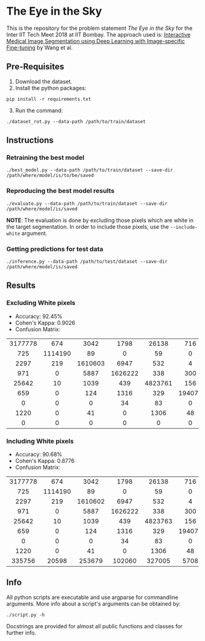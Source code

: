 # The Eye in the Sky
This is the repository for the problem statement *The Eye in the Sky* for the Inter IIT Tech Meet 2018 at IIT Bombay.
The approach used is: [Interactive Medical Image Segmentation using Deep Learning with Image-specific Fine-tuning](http://discovery.ucl.ac.uk/10032237/7/David_08270673.pdf) by Wang et al.

## Pre-Requisites
1. Download the dataset.
2. Install the python packages:
  ```
  pip install -r requirements.txt
  ```
3. Run the command:
  ```
  ./dataset_rot.py --data-path /path/to/train/dataset
  ```

## Instructions
### Retraining the best model
```
./best_model.py --data-path /path/to/train/dataset --save-dir /path/where/model/is/to/be/saved
```

### Reproducing the best model results
```
./evaluate.py --data-path /path/to/train/dataset --save-dir /path/where/model/is/saved
```
**NOTE**: The evaluation is done by excluding those pixels which are white in the target segmentation.
In order to include those pixels, use the `--include-white` argument.

### Getting predictions for test data
```
./inference.py --data-path /path/to/test/dataset --save-dir /path/where/model/is/saved
```

## Results
### Excluding White pixels
* Accuracy: 92.45%
* Cohen's Kappa: 0.9026
* Confusion Matrix:

<table align="center">
  <tr>
    <td align="center">3177778</td>
    <td align="center">674</td>
    <td align="center">3042</td>
    <td align="center">1798</td>
    <td align="center">26138</td>
    <td align="center">716</td>
    <td align="center">0</td>
    <td align="center">525</td>
    <td align="center">260984</td>
  </tr>
  <tr>
    <td align="center">725</td>
    <td align="center">1114190</td>
    <td align="center">89</td>
    <td align="center">0</td>
    <td align="center">59</td>
    <td align="center">0</td>
    <td align="center">0</td>
    <td align="center">2</td>
    <td align="center">10788</td>
  </tr>
  <tr>
    <td align="center">2297</td>
    <td align="center">219</td>
    <td align="center">1610603</td>
    <td align="center">6947</td>
    <td align="center">532</td>
    <td align="center">4</td>
    <td align="center">0</td>
    <td align="center">68</td>
    <td align="center">245576</td>
  </tr>
  <tr>
    <td align="center">971</td>
    <td align="center">0</td>
    <td align="center">5887</td>
    <td align="center">1626222</td>
    <td align="center">338</td>
    <td align="center">300</td>
    <td align="center">0</td>
    <td align="center">1</td>
    <td align="center">84661</td>
  </tr>
  <tr>
    <td align="center">25642</td>
    <td align="center">10</td>
    <td align="center">1039</td>
    <td align="center">439</td>
    <td align="center">4823761</td>
    <td align="center">156</td>
    <td align="center">1</td>
    <td align="center">2844</td>
    <td align="center">346080</td>
  </tr>
  <tr>
    <td align="center">659</td>
    <td align="center">0</td>
    <td align="center">124</td>
    <td align="center">1316</td>
    <td align="center">329</td>
    <td align="center">194079</td>
    <td align="center">0</td>
    <td align="center">34</td>
    <td align="center">5565</td>
  </tr>
  <tr>
    <td align="center">0</td>
    <td align="center">0</td>
    <td align="center">0</td>
    <td align="center">34</td>
    <td align="center">83</td>
    <td align="center">0</td>
    <td align="center">26891</td>
    <td align="center">0</td>
    <td align="center">1987</td>
  </tr>
  <tr>
    <td align="center">1220</td>
    <td align="center">0</td>
    <td align="center">41</td>
    <td align="center">0</td>
    <td align="center">1306</td>
    <td align="center">48</td>
    <td align="center">0</td>
    <td align="center">311439</td>
    <td align="center">10363</td>
  </tr>
  <tr>
    <td align="center">0</td>
    <td align="center">0</td>
    <td align="center">0</td>
    <td align="center">0</td>
    <td align="center">0</td>
    <td align="center">0</td>
    <td align="center">0</td>
    <td align="center">0</td>
    <td align="center">0</td>
  </tr>
</table>

### Including White pixels
* Accuracy: 90.68%
* Cohen's Kappa: 0.8776
* Confusion Matrix:

<table align="center">
  <tr>
    <td align="center">3177778</td>
    <td align="center">674</td>
    <td align="center">3042</td>
    <td align="center">1798</td>
    <td align="center">26138</td>
    <td align="center">716</td>
    <td align="center">0</td>
    <td align="center">525</td>
    <td align="center">260984</td>
  </tr>
  <tr>
    <td align="center">725</td>
    <td align="center">1114190</td>
    <td align="center">89</td>
    <td align="center">0</td>
    <td align="center">59</td>
    <td align="center">0</td>
    <td align="center">0</td>
    <td align="center">2</td>
    <td align="center">10788</td>
  </tr>
  <tr>
    <td align="center">2297</td>
    <td align="center">219</td>
    <td align="center">1610602</td>
    <td align="center">6947</td>
    <td align="center">532</td>
    <td align="center">4</td>
    <td align="center">0</td>
    <td align="center">68</td>
    <td align="center">245577</td>
  </tr>
  <tr>
    <td align="center">971</td>
    <td align="center">0</td>
    <td align="center">5887</td>
    <td align="center">1626222</td>
    <td align="center">338</td>
    <td align="center">300</td>
    <td align="center">0</td>
    <td align="center">1</td>
    <td align="center">84661</td>
  </tr>
  <tr>
    <td align="center">25642</td>
    <td align="center">10</td>
    <td align="center">1039</td>
    <td align="center">439</td>
    <td align="center">4823763</td>
    <td align="center">156</td>
    <td align="center">1</td>
    <td align="center">2844</td>
    <td align="center">346078</td>
  </tr>
  <tr>
    <td align="center">659</td>
    <td align="center">0</td>
    <td align="center">124</td>
    <td align="center">1316</td>
    <td align="center">329</td>
    <td align="center">194079</td>
    <td align="center">0</td>
    <td align="center">34</td>
    <td align="center">5565</td>
  </tr>
  <tr>
    <td align="center">0</td>
    <td align="center">0</td>
    <td align="center">0</td>
    <td align="center">34</td>
    <td align="center">83</td>
    <td align="center">0</td>
    <td align="center">26891</td>
    <td align="center">0</td>
    <td align="center">1987</td>
  </tr>
  <tr>
    <td align="center">1220</td>
    <td align="center">0</td>
    <td align="center">41</td>
    <td align="center">0</td>
    <td align="center">1306</td>
    <td align="center">48</td>
    <td align="center">0</td>
    <td align="center">311439</td>
    <td align="center">10363</td>
  </tr>
  <tr>
    <td align="center">335756</td>
    <td align="center">20598</td>
    <td align="center">253679</td>
    <td align="center">102060</td>
    <td align="center">327005</td>
    <td align="center">5708</td>
    <td align="center">2668</td>
    <td align="center">12301</td>
    <td align="center">7678057</td>
  </tr>
</table>

## Info
All python scripts are executable and use argparse for commandline arguments. More info about a script's arguments can be obtained by:
```
./script.py -h
```
Docstrings are provided for almost all public functions and classes for further info.
